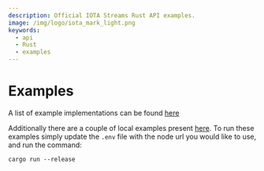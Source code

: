```yaml
---
description: Official IOTA Streams Rust API examples.
image: /img/logo/iota_mark_light.png
keywords:
  - api
  - Rust
  - examples
---
```


# Examples

A list of example implementations can be found [here](https://github.com/iotaledger/streams-examples)

Additionally there are a couple of local examples present [here](https://github.com/iotaledger/streams/tree/develop/examples).
To run these examples simply update the `.env` file with the node url you would like
to use, and run the command:

```
cargo run --release
```

